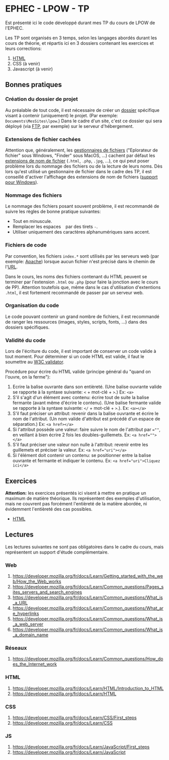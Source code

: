 # EPHEC - LPOW - TP

Est présenté ici le code développé durant mes TP du cours de LPOW de l'EPHEC.

Les TP sont organisés en 3 temps, selon les langages abordés durant les cours de théorie, et répartis ici en 3 dossiers contenant les exercices et leurs corrections:
 1. [HTML](./html)
 2. CSS (à venir)
 3. Javascript (à venir)


## Bonnes pratiques

### Création du dossier de projet

Au préalable de tout code, il est nécessaire de créer un [dossier](https://fr.wikipedia.org/wiki/R%C3%A9pertoire_(informatique)) spécifique visant à contenir (uniquement) le projet.
(Par exemple: `Documents\MesSites\lpow`.) Dans le cadre d'un site, c'est ce dossier qui sera déployé (via [FTP](https://fr.wikipedia.org/wiki/File_Transfer_Protocol), par exemple) sur le serveur d'hébergement.

### Extensions de fichier cachées

Attention que, généralement, les [gestionnaires de fichiers](https://fr.wikipedia.org/wiki/Gestionnaire_de_fichiers) ("Eplorateur de fichier" sous Windows, "Finder" sous MacOS, ...) cachent par défaut les [extensions de nom de fichier](https://fr.wikipedia.org/wiki/Extension_de_nom_de_fichier) (`.html`, `.php`, `.jpg`, ...),
ce qui peut poser problème lors du nommage des fichiers ou de la lecture de leurs noms.
Dès lors qu'est utilisé un gestionnaire de fichier dans le cadre des TP, il est conseillé d'activer l'affichage des extensions de nom de fichiers ([support pour Windows](https://support.microsoft.com/fr-fr/windows/extensions-de-nom-de-fichier-courantes-dans-windows-da4a4430-8e76-89c5-59f7-1cdbbc75cb01)).

### Nommage des fichiers

Le nommage des fichiers posant souvent problème, il est recommandé de suivre les règles de bonne pratique suivantes:
 - Tout en minuscule.
 - Remplacer les espaces ` ` par des tirets `-`.
 - Utiliser uniquement des caractères alphanumériques sans accent.

### Fichiers de code

Par convention, les fichiers `index.*` sont utilisés par les serveurs web (par exemple: [Apache](https://fr.wikipedia.org/wiki/Apache_HTTP_Server)) lorsque aucun fichier n'est précisé dans le chemin de l'[URL](https://fr.wikipedia.org/wiki/Uniform_Resource_Locator).

Dans le cours, les noms des fichiers contenant du HTML peuvent se terminer par l'extension `.html` ou `.php` (pour faire la jonction avec le cours de PP). 
Attention toutefois que, même dans le cas d'utilisation d'extentions `.html`, il est fortement recommandé de passer par un serveur web.

### Organisation du code

Le code pouvant contenir un grand nombre de fichiers, il est recommandé de ranger les ressources (images, styles, scripts, fonts, ...) dans des dossiers spécifiques.

### Validité du code

Lors de l'écriture du code, il est important de conserver un code valide à tout moment. Pour déterminer si un code HTML est valide, il faut le soumettre au [W3C validator](https://validator.w3.org/).

Procédure pour écrire du HTML valide (principe général du "quand on l'ouvre, on la ferme"):
 1. Ecrire la balise ouvrante dans son entièreté. (Une balise ouvrante valide se rapporte à la syntaxe suivante: `<` + mot-clé + `>`.) Ex: `<a>`
 2. S'il s'agit d'un élément avec contenu: écrire tout de suite la balise fermante (avant même d'écrire le contenu). (Une balise fermante valide se rapporte à la syntaxe suivante: `</` + mot-clé + `>`.). Ex: `<a></a>`
 3. S'il faut préciser un attribut: revenir dans la balise ouvrante et écrire le nom de l'attribut. (Un nom valide d'attribut est précédé d'un espace de séparation.) Ex: `<a href></a>`
 4. Si l'attribut possède une valeur: faire suivre le nom de l'attribut par `=""`, en veillant à bien écrire 2 fois les doubles-guillemets. Ex: `<a href=""></a>`
 5. S'il faut préciser une valeur non nulle à l'attribut: revenir entre les guillemets et préciser la valeur. Ex: `<a href="uri"></a>`
 6. Si l'élément doit contenir un contenu: se positionner entre la balise ouvrante et fermante et indiquer le contenu. Ex: `<a href="uri">Cliquez ici</a>`


## Exercices

**Attention:** les exercices présentés ici visent à mettre en pratique un maximum de matière théorique. Ils représentent des exemples d'utilisation, mais ne couvrent pas forcément l'entièreté de la matière abordée, ni évidemment l'entièreté des cas possibles.

 - [HTML](./html/README.md)
 
 
## Lectures

Les lectures suivantes ne sont pas obligatoires dans le cadre du cours, mais représentent un support d'étude complémentaire.

### Web

 1. https://developer.mozilla.org/fr/docs/Learn/Getting_started_with_the_web/How_the_Web_works
 2. https://developer.mozilla.org/fr/docs/Learn/Common_questions/Pages_sites_servers_and_search_engines
 3. https://developer.mozilla.org/fr/docs/Learn/Common_questions/What_is_a_URL
 4. https://developer.mozilla.org/fr/docs/Learn/Common_questions/What_are_hyperlinks
 5. https://developer.mozilla.org/fr/docs/Learn/Common_questions/What_is_a_web_server
 6. https://developer.mozilla.org/fr/docs/Learn/Common_questions/What_is_a_domain_name​

### Réseaux

 1. https://developer.mozilla.org/fr/docs/Learn/Common_questions/How_does_the_Internet_work

### HTML

 1. https://developer.mozilla.org/fr/docs/Learn/HTML/Introduction_to_HTML
 2. https://developer.mozilla.org/fr/docs/Learn/HTML 

### CSS

 1. https://developer.mozilla.org/fr/docs/Learn/CSS/First_steps
 2. https://developer.mozilla.org/fr/docs/Learn/CSS

### JS

 1. https://developer.mozilla.org/fr/docs/Learn/JavaScript/First_steps
 2. https://developer.mozilla.org/fr/docs/Learn/JavaScript



